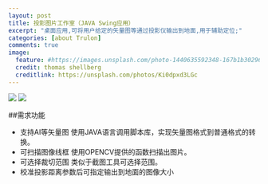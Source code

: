 ```yaml
---
layout: post
title: 投影图片工作室（JAVA Swing应用）
excerpt: "桌面应用,可将用户给定的矢量图等通过投影仪输出到地面,用于辅助定位;"
categories: [about Trulon]
comments: true
image:
  feature: #https://images.unsplash.com/photo-1440635592348-167b1b30296f?crop=entropy&dpr=2&fit=crop&fm=jpg&h=475&ixjsv=2.1.0&ixlib=rb-0.3.5&q=50&w=1250
  credit: thomas shellberg
  creditlink: https://unsplash.com/photos/Ki0dpxd3LGc
---
```

<img src="img/picture_studio_main_view.png" >
<img src="img/picture_studio_work_view.png" >

##需求功能
* 支持AI等矢量图
	使用JAVA语言调用脚本库，实现矢量图格式到普通格式的转换。
* 可扫描图像线框
	使用OPENCV提供的函数扫描出图片。
* 可选择裁切范围
	类似于截图工具可选择范围。
* 校准投影距离参数后可指定输出到地面的图像大小